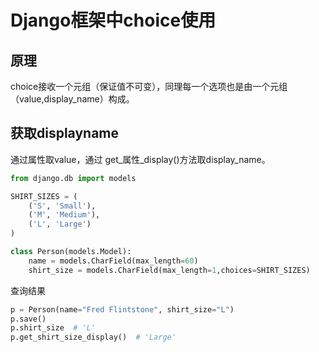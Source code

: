 ﻿# Django框架中choice使用
## 原理
choice接收一个元组（保证值不可变），同理每一个选项也是由一个元组（value,display_name）构成。

## 获取displayname
通过属性取value，通过 get_属性_display()方法取display_name。

```python
from django.db import models

SHIRT_SIZES = (
    ('S', 'Small'),
    ('M', 'Medium'),
    ('L', 'Large')
)

class Person(models.Model):
    name = models.CharField(max_length=60)
    shirt_size = models.CharField(max_length=1,choices=SHIRT_SIZES)
```

查询结果
```python
p = Person(name="Fred Flintstone", shirt_size="L")
p.save()
p.shirt_size  # 'L'
p.get_shirt_size_display()  # 'Large'
```
